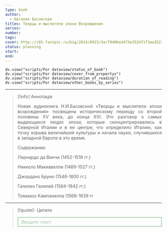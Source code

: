 ```yaml
---
type: book
author:
  - Наталия Басовская
titles: Творцы и мыслители эпохи Возрождения
series:
number:
tags:
cover: http://i65.fastpic.ru/big/2014/0923/3a/f940ba3473e352df1f3aa2b214e2613a.jpg?r=1
status: planning
start:
end:
---
```

```dataviewjs
dv.view("scripts/For dataview/status_of_book")
dv.view("scripts/For dataview/cover_from_propertys")
dv.view("scripts/For dataview/duration_of_reading")
dv.view("scripts/For dataview/other_books_by_series")
```
---

>[!info] Аннотація
> <p align="justify">Новая аудиокнига Н.И.Басовской «Творцы и мыслители эпохи возрождения» посвящена историческому периоду со второй половины XV века, до конца XVI. Это разговор о самых выдающихся людях эпохи, которые сконцентрировались в Северной Италии и в ее центре, что определило Италию, как точку взрыва величайшей культуры и начала науки, случившихся в западной Европе в это время.</p>
> <p align="justify">Содержание:</p>
> <p align="justify">Лернардо да Винчи (1452-1519 гг.)</p>
> <p align="justify">Никколо Макиавелли (1469-1527 гг.)</p>
> <p align="justify">Джордано Бруно (1548-1600 гг.)</p>
> <p align="justify">Галилео Галилей (1564-1642 гг.)</p>
> <p align="justify">Томмазо Кампанелла (1568-1639 гг</p>

---

>[!quote]- Цитати
><div align="justify" style="border: 2px solid #A0CAA6; padding: 5px 10px 5px 10px; font-style: italic; color: #A0CAA6 ">Введите текст</div>